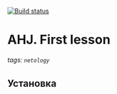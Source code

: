 [![Build status](https://ci.appveyor.com/api/projects/status/wk4bdfhtt9xx3fgk?svg=true)](https://ci.appveyor.com/project/mrvotum/1-3-continuous-deployment)

# AHJ. First lesson

###### tags: `netology`

## Установка
